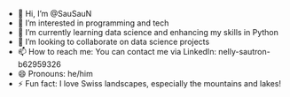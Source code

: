 - 👋 Hi, I’m @SauSauN
- 👀 I’m interested in programming and tech 
- 🌱 I’m currently learning data science and enhancing my skills in Python
- 💞️ I’m looking to collaborate on data science projects
- 📫 How to reach me: You can contact me via LinkedIn: nelly-sautron-b62959326
- 😄 Pronouns: he/him
- ⚡ Fun fact: I love Swiss landscapes, especially the mountains and lakes!

<!---
SauSauN/SauSauN is a ✨ special ✨ repository because its `README.md` (this file) appears on your GitHub profile.
You can click the Preview link to take a look at your changes.
--->
